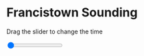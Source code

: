 <h1>Francistown Sounding</h1>
<p>Drag the slider to change the time</p>

<div class="slidecontainer">
<input oninput='setImage(this)' class="slider" type="range" min="0" max="4" value="0" step="1" />
<img id='img'/>
</div>

<script>
var img = document.getElementById('img');
var img_array = ['/assets/images/skwt/skd_francistown_wrfout_d01_2020-07-31_12:00:00.png',
'/assets/images/skwt/skd_francistown_wrfout_d01_2020-07-31_18:00:00.png',
'/assets/images/skwt/skd_francistown_wrfout_d01_2020-08-01_00:00:00.png',
'/assets/images/skwt/skd_francistown_wrfout_d01_2020-08-01_06:00:00.png',];
function setImage(obj)
{
        var value = obj.value;
        img.src = img_array[value];

}
</script>
